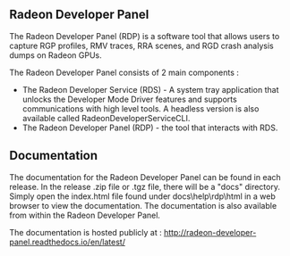 Radeon Developer Panel
----------------------
The Radeon Developer Panel (RDP) is a software tool that allows users to capture RGP profiles, RMV traces, RRA scenes, and RGD crash analysis dumps on Radeon GPUs.

The Radeon Developer Panel consists of 2 main components :

* The Radeon Developer Service (RDS) - A system tray application that
   unlocks the Developer Mode Driver features and supports
   communications with high level tools. A headless version is also
   available called RadeonDeveloperServiceCLI.
* The Radeon Developer Panel (RDP) - the tool that interacts with RDS.

Documentation
-------------
The documentation for the Radeon Developer Panel can be found in each release. In the release .zip file or .tgz file, there will be a "docs" directory. Simply open the index.html file found under docs\help\rdp\html in a web browser to view the documentation. The documentation is also available from within the Radeon Developer Panel.

The documentation is hosted publicly at : http://radeon-developer-panel.readthedocs.io/en/latest/
